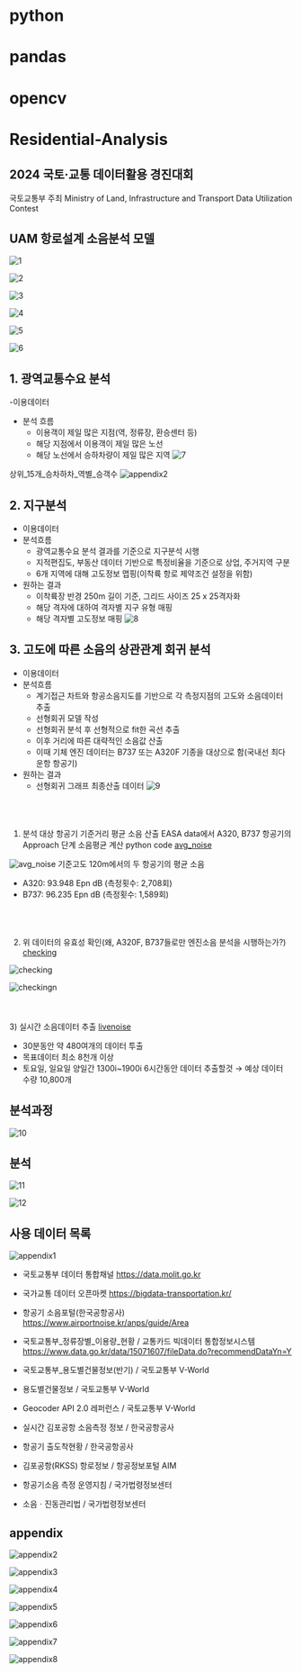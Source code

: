 # python
# pandas
# opencv
# Residential-Analysis



## 2024 국토·교통 데이터활용 경진대회
국토교통부 주최
Ministry of Land, Infrastructure and Transport Data Utilization Contest


## UAM 항로설계 소음분석 모델
![1](images/1.png)


![2](images/2.png)


![3](images/3.png)


![4](images/4.png)


![5](images/5.png)


![6](images/6.png)




## 1. 광역교통수요 분석
-이용데이터

- 분석 흐름
  - 이용객이 제일 많은 지점(역, 정류장, 환승센터 등)
  - 해당 지점에서 이용객이 제일 많은 노선
  - 해당 노선에서 승하차량이 제일 많은 지역
  ![7](images/7.png)


상위_15개_승차하차_역별_승객수
![appendix2](images/appendix2.png)



## 2. 지구분석
- 이용데이터
- 분석흐름
  - 광역교통수요 분석 결과를 기준으로 지구분석 시행
  - 지적편집도, 부동산 데이터 기반으로 특정비율을 기준으로 상업, 주거지역 구분
  - 6개 지역에 대해 고도정보 맵핑(이착륙 항로 제약조건 설정을 위함)
- 원하는 결과
  - 이착륙장 반경 250m 길이 기준, 그리드 사이즈 25 x 25격자화
  - 해당 격자에 대하여 격자별 지구 유형 매핑
  - 해당 격자별 고도정보 매핑
    ![8](images/8.png)



## 3. 고도에 따른 소음의 상관관계 회귀 분석
- 이용데이터
- 분석흐름
  - 계기접근 차트와 항공소음지도를 기반으로 각 측정지점의 고도와 소음데이터 추출
  - 선형회귀 모델 작성
  - 선형회귀 분석 후 선형적으로 fit한 곡선 추출
  - 이후 거리에 따른 대략적인 소음값 산출
  - 이때 기체 엔진 데이터는 B737 또는 A320F 기종을 대상으로 함(국내선 최다 운항 항공기)
- 원하는 결과
  - 선형회귀 그래프 최종산출 데이터
    ![9](images/9.png)
<br><br><br><br>
1) 분석 대상 항공기 기준거리 평균 소음 산출
EASA data에서 A320, B737 항공기의 Approach 단계 소음평균 계산 python code
[avg_noise](codes/avg_noise.py)

![avg_noise](images/avg_noise.png)
기준고도 120m에서의 두 항공기의 평균 소음
- A320: 93.948 Epn dB (측정횟수: 2,708회)
- B737: 96.235 Epn dB (측정횟수: 1,589회)
<br><br><br><br>
2) 위 데이터의 유효성 확인(왜, A320F, B737들로만 엔진소음 분석을 시행하는가?)
[checking](codes/checking.py)

![checking](images/checking.png)

![checkingn](images/checkingn.png)
<br><br><br><br>
3) 실시간 소음데이터 추출
[livenoise](codes/livenoise.py)
- 30분동안 약 480여개의 데이터 투출
- 목표데이터 최소 8천개 이상
- 토요일, 일요일 양일간 1300i~1900i 6시간동안 데이터 추출할것
  → 예상 데이터 수량 10,800개




## 분석과정
![10](images/10.png)




## 분석
![11](images/11.png)

![12](images/12.png)




## 사용 데이터 목록
![appendix1](images/appendix1.png)
- 국토교통부 데이터 통합채널
https://data.molit.go.kr

- 국가교통 데이터 오픈마켓
https://bigdata-transportation.kr/

- 항공기 소음포털(한국공항공사)
https://www.airportnoise.kr/anps/guide/Area

- 국토교통부_정류장별_이용량_현황 / 교통카드 빅데이터 통합정보시스템
https://www.data.go.kr/data/15071607/fileData.do?recommendDataYn=Y

- 국토교통부_용도별건물정보(반기) / 국토교통부 V-World

- 용도별건물정보 / 국토교통부 V-World

- Geocoder API 2.0 레퍼런스 / 국토교통부 V-World

- 실시간 김포공항 소음측정 정보 / 한국공항공사

- 항공기 출도착현황 / 한국공항공사

- 김포공항(RKSS) 항로정보 / 항공정보포털 AIM

- 항공기소음 측정 운영지침 / 국가법령정보센터

- 소음ㆍ진동관리법 / 국가법령정보센터

## appendix
![appendix2](images/appendix2.png)

![appendix3](images/appendix3.png)

![appendix4](images/appendix4.png)

![appendix5](images/appendix5.png)

![appendix6](images/appendix6.png)

![appendix7](images/appendix7.png)

![appendix8](images/appendix8.png)











